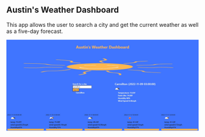 ## Austin's Weather Dashboard
This app allows the user to search a city and get the current weather as well as a five-day forecast.

![Screenshot](img/weatherdash.jpg)